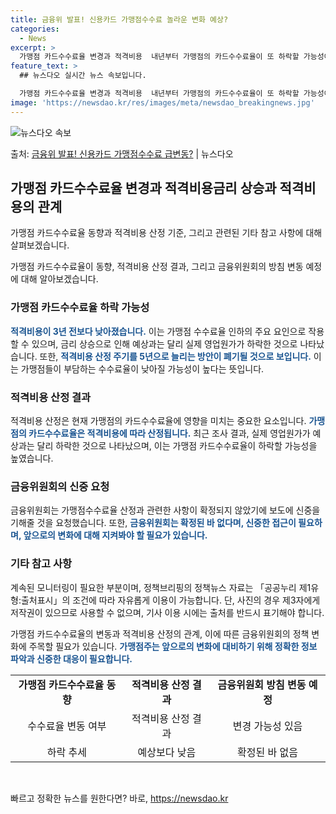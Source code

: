 ```yaml
---
title: 금융위 발표! 신용카드 가맹점수수료 놀라운 변화 예상?
categories:
  - News
excerpt: >
  가맹점 카드수수료율 변경과 적격비용  내년부터 가맹점의 카드수수료율이 또 하락할 가능성이 높습니다. 이는 금…
feature_text: >
  ## 뉴스다오 실시간 뉴스 속보입니다.

  가맹점 카드수수료율 변경과 적격비용  내년부터 가맹점의 카드수수료율이 또 하락할 가능성이 높습니다. 이는 금…
image: 'https://newsdao.kr/res/images/meta/newsdao_breakingnews.jpg'
---
```


![뉴스다오 속보](https://newsdao.kr/res/images/meta/newsdao_breakingnews.jpg)

<p>출처: <a href="https://newsdao.kr/4432" rel="dofollow">금융위 발표! 신용카드 가맹점수수료 급변동?</a> | 뉴스다오</p>

<h2 data-ke-size="size26">가맹점 카드수수료율 변경과 적격비용금리 상승과 적격비용의 관계</h2>
가맹점 카드수수료율 동향과 적격비용 산정 기준, 그리고 관련된 기타 참고 사항에 대해 살펴보겠습니다.

<p data-ke-size="size16">가맹점 카드수수료율이 동향, 적격비용 산정 결과, 그리고 금융위원회의 방침 변동 예정에 대해 알아보겠습니다.</p>

<h3>가맹점 카드수수료율 하락 가능성</h3>
<b><span style="color: #1a5490;">적격비용이 3년 전보다 낮아졌습니다.</span></b> 이는 가맹점 수수료율 인하의 주요 요인으로 작용할 수 있으며, 금리 상승으로 인해 예상과는 달리 실제 영업원가가 하락한 것으로 나타났습니다. 또한, <b><span style="color: #1a5490;">적격비용 산정 주기를 5년으로 늘리는 방안이 폐기될 것으로 보입니다.</span></b> 이는 가맹점들이 부담하는 수수료율이 낮아질 가능성이 높다는 뜻입니다.

<h3>적격비용 산정 결과</h3>
적격비용 산정은 현재 가맹점의 카드수수료율에 영향을 미치는 중요한 요소입니다. <b><span style="color: #1a5490;">가맹점의 카드수수료율은 적격비용에 따라 산정됩니다.</span></b> 최근 조사 결과, 실제 영업원가가 예상과는 달리 하락한 것으로 나타났으며, 이는 가맹점 카드수수료율이 하락할 가능성을 높였습니다.

<h3>금융위원회의 신중 요청</h3>
금융위원회는 가맹점수수료율 산정과 관련한 사항이 확정되지 않았기에 보도에 신중을 기해줄 것을 요청했습니다. 또한, <b><span style="color: #1a5490;">금융위원회는 확정된 바 없다며, 신중한 접근이 필요하며, 앞으로의 변화에 대해 지켜봐야 할 필요가 있습니다.</span></b>

<h3>기타 참고 사항</h3>
계속된 모니터링이 필요한 부분이며, 정책브리핑의 정책뉴스 자료는 「공공누리 제1유형:출처표시」의 조건에 따라 자유롭게 이용이 가능합니다. 단, 사진의 경우 제3자에게 저작권이 있으므로 사용할 수 없으며, 기사 이용 시에는 출처를 반드시 표기해야 합니다.

가맹점 카드수수료율의 변동과 적격비용 산정의 관계, 이에 따른 금융위원회의 정책 변화에 주목할 필요가 있습니다. <b><span style="color: #1a5490;">가맹점주는 앞으로의 변화에 대비하기 위해 정확한 정보 파악과 신중한 대응이 필요합니다.</span></b>

<table>
	<tr>
		<td style="text-align: center; height: 17px;"><b>가맹점 카드수수료율 동향</b></td>
		<td style="text-align: center; height: 17px;"><b>적격비용 산정 결과</b></td>
		<td style="text-align: center; height: 17px;"><b>금융위원회 방침 변동 예정</b></td>
	</tr>
	<tr>
		<td style="text-align: center; height: 17px;">수수료율 변동 여부</td>
		<td style="text-align: center; height: 17px;">적격비용 산정 결과</td>
		<td style="text-align: center; height: 17px;">변경 가능성 있음</td>
	</tr>
	<tr>
		<td style="text-align: center; height: 17px;">하락 추세</td>
		<td style="text-align: center; height: 17px;">예상보다 낮음</td>
		<td style="text-align: center; height: 17px;">확정된 바 없음</td>
	</tr>
</table>

<p data-ke-size="size16">&nbsp;</p> 

빠르고 정확한 뉴스를 원한다면? 바로, <a href="https://newsdao.kr" rel="dofollow">https://newsdao.kr</a>


    
